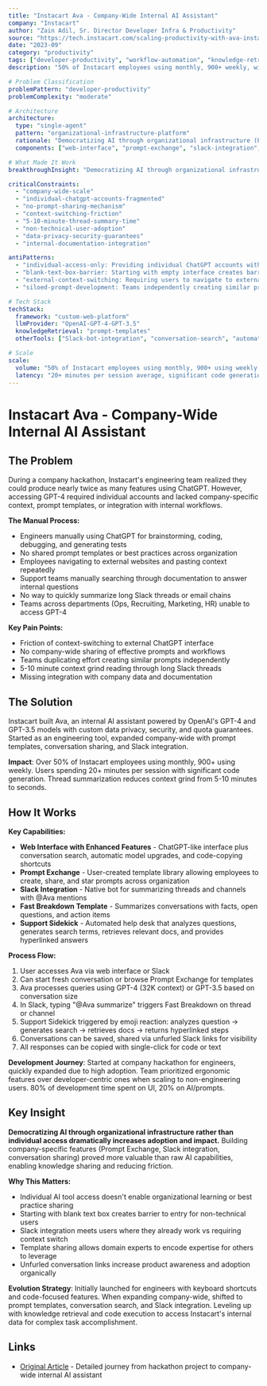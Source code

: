 ```yaml
---
title: "Instacart Ava - Company-Wide Internal AI Assistant"
company: "Instacart"
author: "Zain Adil, Sr. Director Developer Infra & Productivity"
source: "https://tech.instacart.com/scaling-productivity-with-ava-instacarts-internal-ai-assistant-ed7f02558d84"
date: "2023-09"
category: "productivity"
tags: ["developer-productivity", "workflow-automation", "knowledge-retrieval", "enterprise", "production"]
description: "50% of Instacart employees using monthly, 900+ weekly, with Prompt Exchange for template sharing and Slack integration reducing context grind from 5-10 minutes to seconds"

# Problem Classification
problemPattern: "developer-productivity"
problemComplexity: "moderate"

# Architecture
architecture:
  type: "single-agent"
  pattern: "organizational-infrastructure-platform"
  rationale: "Democratizing AI through organizational infrastructure (Prompt Exchange, Slack integration, conversation sharing) rather than individual access dramatically increases adoption and impact; Prompt Exchange enables domain experts to encode expertise into shareable templates reducing barrier to entry for non-technical users; Slack integration meets users where they work eliminating 5-10 minute context grind; unfurled conversation links increase organic awareness; GPT-4 32K context handles longer conversations while automatic model upgrades and code-copying shortcuts improve ergonomics"
  components: ["web-interface", "prompt-exchange", "slack-integration", "conversation-sharing", "fast-breakdown-template", "support-sidekick", "automatic-model-selection"]

# What Made It Work
breakthroughInsight: "Democratizing AI through organizational infrastructure rather than individual access dramatically increases adoption and impact - building company-specific features (Prompt Exchange, Slack integration, conversation sharing) proved more valuable than raw AI capabilities, enabling knowledge sharing and reducing friction; individual AI tool access doesn't enable organizational learning or best practice sharing; template sharing allows domain experts to encode expertise for others to leverage; unfurled conversation links increase product awareness and adoption organically"

criticalConstraints:
  - "company-wide-scale"
  - "individual-chatgpt-accounts-fragmented"
  - "no-prompt-sharing-mechanism"
  - "context-switching-friction"
  - "5-10-minute-thread-summary-time"
  - "non-technical-user-adoption"
  - "data-privacy-security-guarantees"
  - "internal-documentation-integration"

antiPatterns:
  - "individual-access-only: Providing individual ChatGPT accounts without organizational infrastructure prevents knowledge sharing and best practice distribution - company-specific features (Prompt Exchange, conversation sharing) enable organizational learning exponentially more valuable than isolated access"
  - "blank-text-box-barrier: Starting with empty interface creates barrier to entry for non-technical users unfamiliar with prompt engineering - Prompt Exchange template library allows browsing and reusing proven prompts reducing friction dramatically"
  - "external-context-switching: Requiring users to navigate to external websites and paste context repeatedly introduces 5-10 minute overhead - Slack integration with @Ava mentions enables instant thread summarization meeting users where they work"
  - "siloed-prompt-development: Teams independently creating similar prompts duplicates effort and prevents cross-functional learning - Prompt Exchange with starring and sharing enables domain experts to encode expertise for organization-wide leverage"

# Tech Stack
techStack:
  framework: "custom-web-platform"
  llmProvider: "OpenAI-GPT-4-GPT-3.5"
  knowledgeRetrieval: "prompt-templates"
  otherTools: ["Slack-bot-integration", "conversation-search", "automatic-model-upgrades", "code-copying-shortcuts", "unfurled-links", "Support-Sidekick-RAG"]

# Scale
scale:
  volume: "50% of Instacart employees using monthly, 900+ using weekly, Prompt Exchange user-created template library, company-wide adoption across engineering, Ops, Recruiting, Marketing, HR"
  latency: "20+ minutes per session average, significant code generation usage, thread summarization reduces 5-10 minute context grind to seconds, 80% development time on UI vs 20% on AI/prompts"
---
```


# Instacart Ava - Company-Wide Internal AI Assistant

## The Problem

During a company hackathon, Instacart's engineering team realized they could produce nearly twice as many features using ChatGPT. However, accessing GPT-4 required individual accounts and lacked company-specific context, prompt templates, or integration with internal workflows.

**The Manual Process:**
- Engineers manually using ChatGPT for brainstorming, coding, debugging, and generating tests
- No shared prompt templates or best practices across organization
- Employees navigating to external websites and pasting context repeatedly
- Support teams manually searching through documentation to answer internal questions
- No way to quickly summarize long Slack threads or email chains
- Teams across departments (Ops, Recruiting, Marketing, HR) unable to access GPT-4

**Key Pain Points:**
- Friction of context-switching to external ChatGPT interface
- No company-wide sharing of effective prompts and workflows
- Teams duplicating effort creating similar prompts independently
- 5-10 minute context grind reading through long Slack threads
- Missing integration with company data and documentation

## The Solution

Instacart built Ava, an internal AI assistant powered by OpenAI's GPT-4 and GPT-3.5 models with custom data privacy, security, and quota guarantees. Started as an engineering tool, expanded company-wide with prompt templates, conversation sharing, and Slack integration.

**Impact**: Over 50% of Instacart employees using monthly, 900+ using weekly. Users spending 20+ minutes per session with significant code generation. Thread summarization reduces context grind from 5-10 minutes to seconds.

## How It Works

**Key Capabilities:**
- **Web Interface with Enhanced Features** - ChatGPT-like interface plus conversation search, automatic model upgrades, and code-copying shortcuts
- **Prompt Exchange** - User-created template library allowing employees to create, share, and star prompts across organization
- **Slack Integration** - Native bot for summarizing threads and channels with @Ava mentions
- **Fast Breakdown Template** - Summarizes conversations with facts, open questions, and action items
- **Support Sidekick** - Automated help desk that analyzes questions, generates search terms, retrieves relevant docs, and provides hyperlinked answers

**Process Flow:**
1. User accesses Ava via web interface or Slack
2. Can start fresh conversation or browse Prompt Exchange for templates
3. Ava processes queries using GPT-4 (32K context) or GPT-3.5 based on conversation size
4. In Slack, typing "@Ava summarize" triggers Fast Breakdown on thread or channel
5. Support Sidekick triggered by emoji reaction: analyzes question → generates search → retrieves docs → returns hyperlinked steps
6. Conversations can be saved, shared via unfurled Slack links for visibility
7. All responses can be copied with single-click for code or text

**Development Journey**: Started at company hackathon for engineers, quickly expanded due to high adoption. Team prioritized ergonomic features over developer-centric ones when scaling to non-engineering users. 80% of development time spent on UI, 20% on AI/prompts.

## Key Insight

**Democratizing AI through organizational infrastructure rather than individual access dramatically increases adoption and impact.** Building company-specific features (Prompt Exchange, Slack integration, conversation sharing) proved more valuable than raw AI capabilities, enabling knowledge sharing and reducing friction.

**Why This Matters:**
- Individual AI tool access doesn't enable organizational learning or best practice sharing
- Starting with blank text box creates barrier to entry for non-technical users
- Slack integration meets users where they already work vs requiring context switch
- Template sharing allows domain experts to encode expertise for others to leverage
- Unfurled conversation links increase product awareness and adoption organically

**Evolution Strategy**: Initially launched for engineers with keyboard shortcuts and code-focused features. When expanding company-wide, shifted to prompt templates, conversation search, and Slack integration. Leveling up with knowledge retrieval and code execution to access Instacart's internal data for complex task accomplishment.

## Links

- [Original Article](https://tech.instacart.com/scaling-productivity-with-ava-instacarts-internal-ai-assistant-ed7f02558d84) - Detailed journey from hackathon project to company-wide internal AI assistant
